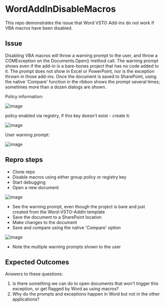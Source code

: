 # WordAddInDisableMacros
This repo demonstrates the issue that Word VSTO Add-ins do not work if VBA macros have been disabled.

## Issue
Disabling VBA macros will throw a warning prompt to the user, and throw a COMException on the Documents.Open() method call.
The warning prompt shows even if the add-in is a bare-bones project that has no code added to it. The prompt does not show in Excel or PowerPoint, nor is the exception thrown in those add-ins.
Once the document is saved to SharePoint, using the native 'Compare' function in the ribbon shows the prompt several times; sometimes more than a dozen dialogs are shown.

Policy information: 

![image](https://user-images.githubusercontent.com/60905116/235055427-8b6abd4d-2766-48b8-a02d-9a10067e2560.png)


policy enabled via registry, if this key doesn't exist - create it:

![image](https://user-images.githubusercontent.com/60905116/235055446-1561c4a0-07c3-4844-9906-c5bb3f3ffe0e.png)


User warning prompt:

![image](https://user-images.githubusercontent.com/60905116/235055660-361ced0f-5dc2-4095-8d81-668c8f19bb87.png)


## Repro steps
* Clone repo
* Disable macros using either group policy or registry key
* Start debugging
* Open a new document

![image](https://user-images.githubusercontent.com/60905116/235056518-cfd3deb6-a8d4-4674-991e-5db588aa9a90.png)
* See the warning prompt, even though the project is bare and just created from the Word-VSTO-AddIn template
* Save the document to a SharePoint location
* Make changes to the document
* Save and compare using the native 'Compare' option

![image](https://user-images.githubusercontent.com/60905116/235388797-13b0cb44-436b-4b42-a641-68ec28a95d9e.png)

* Note the multiple warning prompts shown to the user

## Expected Outcomes
Answers to these questions:
1. Is there something we can do to open documents that won't trigger this exception, or get flagged by Word as using macros?
2. Why do the prompts and exceptions happen in Word but not in the other applications?
